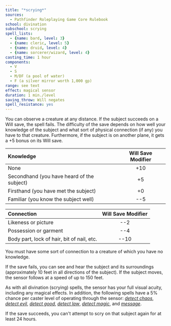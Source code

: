 ```yaml
---
title: "*scrying*"
sources:
  - Pathfinder Roleplaying Game Core Rulebook
school: divination
subschool: scrying
spell_lists:
  - {name: bard, level: 3}
  - {name: cleric, level: 5}
  - {name: druid, level: 4}
  - {name: sorcerer/wizard, level: 4}
casting_time: 1 hour
components:
  - V
  - S
  - M/DF (a pool of water)
  - F (a silver mirror worth 1,000 gp)
range: see text
effect: magical sensor
duration: 1 min./level
saving_throw: Will negates
spell_resistance: yes
---
```


You can observe a creature at any distance. If the subject succeeds on a Will save, the spell fails. The difficulty of the save depends on how well your knowledge of the subject and what sort of physical connection (if any) you have to that creature. Furthermore, if the subject is on another plane, it gets a +5 bonus on its Will save.

Knowledge | Will Save Modifier
:---|:--:
None | +10
Secondhand (you have heard of the subject) | +5
Firsthand (you have met the subject) | +0
Familiar (you know the subject well) | --5

Connection | Will Save Modifier
|:--|:--:
Likeness or picture | --2
Possession or garment | --4
Body part, lock of hair, bit of nail, etc. | --10

You must have some sort of connection to a creature of which you have no knowledge.

If the save fails, you can see and hear the subject and its surroundings (approximately 10 feet in all directions of the subject). If the subject moves, the sensor follows at a speed of up to 150 feet.

As with all divination (scrying) spells, the sensor has your full visual acuity, including any magical effects. In addition, the following spells have a 5% chance per caster level of operating through the sensor: [*detect chaos*](/spells/detect-chaos/), [*detect evil*](/spells/detect-evil/), [*detect good*](/spells/detect-good/), [*detect law*](/spells/detect-law/), [*detect magic*](/spells/detect-magic/), and [*message*](/spells/message/).

If the save succeeds, you can't attempt to scry on that subject again for at least 24 hours.

